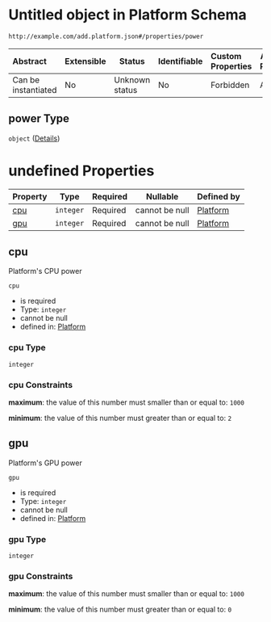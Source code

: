 # Untitled object in Platform Schema

```txt
http://example.com/add.platform.json#/properties/power
```




| Abstract            | Extensible | Status         | Identifiable | Custom Properties | Additional Properties | Access Restrictions | Defined In                                                                           |
| :------------------ | ---------- | -------------- | ------------ | :---------------- | --------------------- | ------------------- | ------------------------------------------------------------------------------------ |
| Can be instantiated | No         | Unknown status | No           | Forbidden         | Allowed               | none                | [add-platform.schema.json\*](../out/add-platform.schema.json "open original schema") |

## power Type

`object` ([Details](add-platform-properties-power.md))

# undefined Properties

| Property    | Type      | Required | Nullable       | Defined by                                                                                                                               |
| :---------- | --------- | -------- | -------------- | :--------------------------------------------------------------------------------------------------------------------------------------- |
| [cpu](#cpu) | `integer` | Required | cannot be null | [Platform](add-platform-properties-power-properties-cpu.md "http&#x3A;//example.com/add.platform.json#/properties/power/properties/cpu") |
| [gpu](#gpu) | `integer` | Required | cannot be null | [Platform](add-platform-properties-power-properties-gpu.md "http&#x3A;//example.com/add.platform.json#/properties/power/properties/gpu") |

## cpu

Platform's CPU power


`cpu`

-   is required
-   Type: `integer`
-   cannot be null
-   defined in: [Platform](add-platform-properties-power-properties-cpu.md "http&#x3A;//example.com/add.platform.json#/properties/power/properties/cpu")

### cpu Type

`integer`

### cpu Constraints

**maximum**: the value of this number must smaller than or equal to: `1000`

**minimum**: the value of this number must greater than or equal to: `2`

## gpu

Platform's GPU power


`gpu`

-   is required
-   Type: `integer`
-   cannot be null
-   defined in: [Platform](add-platform-properties-power-properties-gpu.md "http&#x3A;//example.com/add.platform.json#/properties/power/properties/gpu")

### gpu Type

`integer`

### gpu Constraints

**maximum**: the value of this number must smaller than or equal to: `1000`

**minimum**: the value of this number must greater than or equal to: `0`
